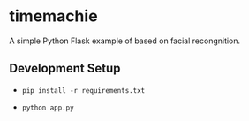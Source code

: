 # timemachie


A simple Python Flask example of based on facial recongnition.


## Development Setup

* `pip install -r requirements.txt`

* `python app.py`


